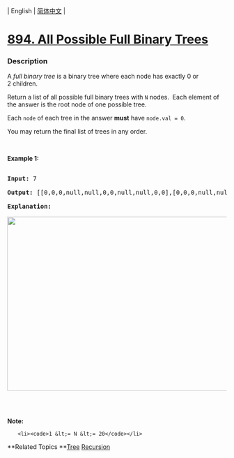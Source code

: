 | English | [简体中文](README.md) |

# [894. All Possible Full Binary Trees](https://leetcode-cn.com/problems/all-possible-full-binary-trees)
 ### Description
<p>A <em>full binary tree</em>&nbsp;is a binary tree where each node has exactly 0 or 2&nbsp;children.</p>

<p>Return a list of all possible full binary trees with <code>N</code> nodes.&nbsp; Each element of the answer is the root node of one possible tree.</p>

<p>Each <code>node</code> of each&nbsp;tree in the answer <strong>must</strong> have <code>node.val = 0</code>.</p>

<p>You may return the final list of trees in any order.</p>

<p>&nbsp;</p>

<p><strong>Example 1:</strong></p>

<pre>
<strong>Input: </strong><span id="example-input-1-1">7</span>
<strong>Output: </strong><span id="example-output-1">[[0,0,0,null,null,0,0,null,null,0,0],[0,0,0,null,null,0,0,0,0],[0,0,0,0,0,0,0],[0,0,0,0,0,null,null,null,null,0,0],[0,0,0,0,0,null,null,0,0]]</span>
<strong>Explanation:</strong>
<img alt="" src="https://s3-lc-upload.s3.amazonaws.com/uploads/2018/08/22/fivetrees.png" style="width: 700px; height: 400px;" />
</pre>

<p>&nbsp;</p>

<p><strong>Note:</strong></p>

<ul>
	<li><code>1 &lt;= N &lt;= 20</code></li>
</ul>

**Related Topics	**[Tree](https://leetcode-cn.com/tag/tree) [Recursion](https://leetcode-cn.com/tag/recursion) 